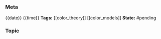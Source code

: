 ### Meta
{{date}} {{time}}
**Tags:** [[color_theory]] [[color_models]]
**State:** #pending

### Topic